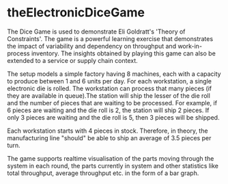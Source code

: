 # theElectronicDiceGame


The Dice Game is used to demonstrate Eli Goldratt's 'Theory of Constraints'. The game is a powerful learning exercise that demonstrates the impact of variability and dependency on throughput and work-in-process inventory. The insights obtained by playing this game can also be extended to a service or supply chain context.

The setup models a simple factory having 8 machines, each with a capacity to produce between 1 and 6 units per day.
For each workstation, a single electronic die is rolled. The workstation can process that many pieces (if they are available in queue).The station will ship the lesser of the die roll and the number of pieces that are waiting to be processed. For example, if 6 pieces are waiting and the die roll is 2, the station will ship 2 pieces. If only 3 pieces are waiting and the die roll is 5, then 3 pieces will be shipped.

Each workstation starts with 4 pieces in stock. Therefore, in theory, the manufacturing line "should" be able to ship an average of 3.5 pieces per turn. 

The game supports realtime visualisation of the parts moving through the system in each round, the parts currently in system and other statistics like total throughput, average throughput etc. in the form of a bar graph.

